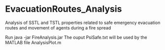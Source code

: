 # EvacuationRoutes_Analysis
Analysis of SSTL and TSTL properties related to safe emergency evacuation routes and movement of agents during a fire spread

Run java -jar FireAnalysis.jar
The ouput PsiSafe.txt will be used by the MATLAB file AnalysisPlot.m
